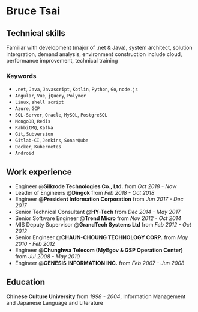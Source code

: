 # Bruce Tsai

## Technical skills

Familiar with development (major of .net & Java), system architect, solution intergration, demand analysis, environment construction include cloud, performance improvement, technical training

### Keywords

- `.net`, `Java`, `Javascript`, `Kotlin`, `Python`, `Go`, `node.js`
-  `Angular`, `Vue`, `jQuery`, `Polymer`
- `Linux`, `shell script`
- `Azure`, `GCP`
- `SQL-Server`, `Oracle`, `MySQL`, `PostgreSQL`
- `MongoDB`, `Redis`
- `RabbitMQ`, `Kafka`
- `Git`, `Subversion`
- `Gitlab-CI`, `Jenkins`, `SonarQube`
- `Docker`, `Kubernetes`
- `Android`

## Work experience

- Engineer @**Silkrode  Technologies Co., Ltd.** from *Oct 2018 - Now*
- Leader of Engineers @**Dingok** from *Feb 2018 - Oct 2018*
- Engineer @**President Information Corporation** from *Jun 2017 - Dec 2017*
- Senior Technical Consultant @**HY-Tech** from *Dec 2014 - May 2017*
- Senior Software Engineer @**Trend Micro** from *Nov 2012 - Oct 2014*
- MIS Deputy Supervisor @**GrandTech Systems Ltd** from *Feb 2012 - Oct 2012*
- Senior Engineer @**CHAUN-CHOUNG TECHNOLOGY CORP.** from *May 2010 - Feb 2012*
- Engineer @**Chunghwa Telecom (MyEgov & GSP Operation Center)** from *Jul 2008 - May 2010*
- Engineer @**GENESIS INFORMATION INC.** from *Feb 2007 - Jun 2008*

## Education

**Chinese Culture University** from *1998 - 2004*, Information Management and Japanese Language and Literature
